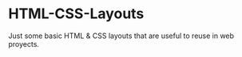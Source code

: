 HTML-CSS-Layouts
================

Just some basic HTML &amp; CSS layouts that are useful to reuse in web proyects. 